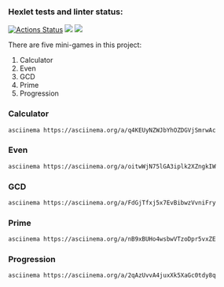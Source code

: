 ### Hexlet tests and linter status:
[![Actions Status](https://github.com/GurevichSergey/java-project-lvl1/workflows/hexlet-check/badge.svg)](https://github.com/GurevichSergey/java-project-lvl1/actions)
<a href="https://codeclimate.com/github/GurevichSergey/java-project-lvl1/maintainability"><img src="https://api.codeclimate.com/v1/badges/858f6cd7995ae929aae1/maintainability" /></a>
<a href="https://codeclimate.com/github/GurevichSergey/java-project-lvl1/test_coverage"><img src="https://api.codeclimate.com/v1/badges/858f6cd7995ae929aae1/test_coverage" /></a>

There are five mini-games in this project:
1) Calculator
2) Even
3) GCD
4) Prime
5) Progression

### Calculator
```sh
asciinema https://asciinema.org/a/q4KEUyNZWJbYhOZDGVjSmrwAc
```

### Even
```sh
asciinema https://asciinema.org/a/oitwWjN75lGA3iplk2XZngkIW
```

### GCD
```sh
asciinema https://asciinema.org/a/FdGjTfxj5x7EvBibwzVvniFry
```

### Prime
```sh
asciinema https://asciinema.org/a/nB9xBUHo4wsbwVTzoDpr5vxZE
```

### Progression
```sh
asciinema https://asciinema.org/a/2qAzUvvA4juxXk5XaGc0tdy8q
```



